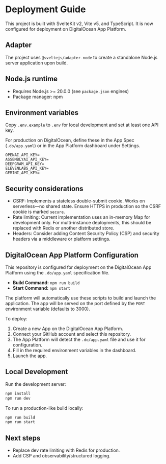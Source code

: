 # Deployment Guide

This project is built with SvelteKit v2, Vite v5, and TypeScript. It is now configured for deployment on DigitalOcean App Platform.

## Adapter

The project uses `@sveltejs/adapter-node` to create a standalone Node.js server application upon build.

## Node.js runtime

- Requires Node.js >= 20.0.0 (see `package.json` engines)
- Package manager: npm

## Environment variables

Copy `.env.example` to `.env` for local development and set at least one API key.

For production on DigitalOcean, define these in the App Spec (`.do/app.yaml`) or in the App Platform dashboard under Settings.

```
OPENAI_API_KEY=
ASSEMBLYAI_API_KEY=
DEEPGRAM_API_KEY=
ELEVENLABS_API_KEY=
GEMINI_API_KEY=
```

## Security considerations

- CSRF: Implements a stateless double-submit cookie. Works on serverless—no shared state. Ensure HTTPS in production so the CSRF cookie is marked `secure`.
- Rate limiting: Current implementation uses an in-memory Map for development only. For multi-instance deployments, this should be replaced with Redis or another distributed store.
- Headers: Consider adding Content Security Policy (CSP) and security headers via a middleware or platform settings.

## DigitalOcean App Platform Configuration

This repository is configured for deployment on the DigitalOcean App Platform using the `.do/app.yaml` specification file.

- **Build Command:** `npm run build`
- **Start Command:** `npm start`

The platform will automatically use these scripts to build and launch the application. The app will be served on the port defined by the `PORT` environment variable (defaults to 3000).

To deploy:
1. Create a new App on the DigitalOcean App Platform.
2. Connect your GitHub account and select this repository.
3. The App Platform will detect the `.do/app.yaml` file and use it for configuration.
4. Fill in the required environment variables in the dashboard.
5. Launch the app.

## Local Development

Run the development server:
```bash
npm install
npm run dev
```

To run a production-like build locally:
```bash
npm run build
npm run start
```

## Next steps

- Replace dev rate limiting with Redis for production.
- Add CSP and observability/structured logging.
